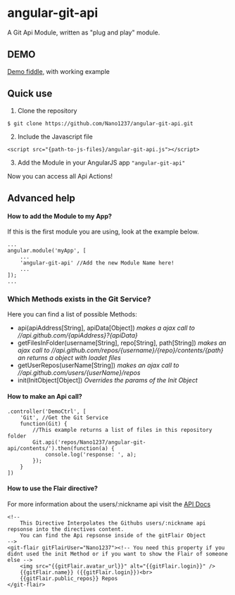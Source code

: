 # angular-git-api

A Git Api Module, written as "plug and play" module.

## DEMO

[Demo fiddle](http://jsfiddle.net/gh/get/AngularJS/1.2.1/Nano1237/angular-git-api/tree/master/demo), with working example

## Quick use

1. Clone the repository 
```
$ git clone https://github.com/Nano1237/angular-git-api.git
```
2. Include the Javascript file
```
<script src="{path-to-js-files}/angular-git-api.js"></script>
```
3. Add the Module in your AngularJS app `"angular-git-api"`

Now you can access all Api Actions!

## Advanced help

#### How to add the Module to my App?

If this is the first module you are using, look at the example below.
```
...
angular.module('myApp', [
    ...
    'angular-git-api' //Add the new Module Name here!
    ...
]);
...
```

### Which Methods exists in the Git Service?

Here you can find a list of possible Methods:

* api(apiAddress[String], apiData[Object]) *makes a ajax call to //api.github.com/{apiAddress}?{apiData}*
* getFilesInFolder(username[String], repo[String], path[String]) *makes an ajax call to //api.github.com/repos/{username}/{repo}/contents/{path} an returns a object with loadet files*
* getUserRepos(userName[String]) *makes an ajax call to //api.github.com/users/{userName}/repos*
* init(InitObject[Object]) *Overrides the params of the Init Object*

#### How to make an Api call?

```
.controller('DemoCtrl', [
    'Git', //Get the Git Service
    function(Git) {
        //This example returns a list of files in this repository folder
        Git.api('repos/Nano1237/angular-git-api/contents/').then(function(a) {
            console.log('response: ', a);
        });
    }
])
```

#### How to use the Flair directive?

For more information about the users/:nickname api visit the [API Docs](https://developer.github.com/v3/users/)
```
<!-- 
    This Directive Interpolates the Githubs users/:nickname api repsonse into the directives content.
    You can find the Api repsonse inside of the gitFlair Object
-->
<git-flair gitFlairUser="Nano1237"><!-- You need this property if you didnt used the init Method or if you want to show the Flair of someone else -->
    <img src="{{gitFlair.avatar_url}}" alt="{{gitFlair.login}}" />
    {{gitFlair.name}} ({{gitFlair.login}})<br>
    {{gitFlair.public_repos}} Repos
</git-flair>
```

